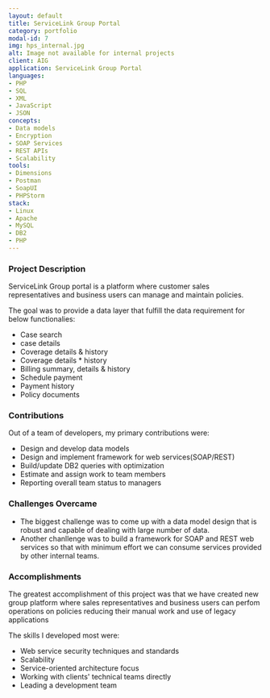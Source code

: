```yaml
---
layout: default
title: ServiceLink Group Portal
category: portfolio
modal-id: 7
img: hps_internal.jpg
alt: Image not available for internal projects
client: AIG
application: ServiceLink Group Portal
languages:
- PHP
- SQL
- XML
- JavaScript
- JSON
concepts:
- Data models
- Encryption
- SOAP Services
- REST APIs
- Scalability
tools:
- Dimensions
- Postman
- SoapUI
- PHPStorm
stack:
- Linux
- Apache
- MySQL
- DB2
- PHP
---
```


### Project Description

ServiceLink Group portal is a platform where customer sales representatives and business users can manage and maintain policies.

The goal was to provide a data layer that fulfill the data requirement for below functionalies:

* Case search
* case details
* Coverage details & history
* Coverage details * history
* Billing summary, details & history
* Schedule payment
* Payment history
* Policy documents

### Contributions

Out of a team of developers, my primary contributions were:

* Design and develop data models
* Design and implement framework for web services(SOAP/REST)
* Build/update DB2 queries with optimization
* Estimate and assign work to team members
* Reporting overall team status to managers

### Challenges Overcame

 * The biggest challenge was to come up with a data model design that is robust and capable of dealing with large number of data.
 * Another chanllenge was to build a framework for SOAP and REST web services so that with minimum effort we can consume services provided by other internal teams.

### Accomplishments

The greatest accomplishment of this project was that we have created new group platform where sales representatives and business users can perfom operations on policies reducing their manual work and use of legacy applications

The skills I developed most were:

* Web service security techniques and standards
* Scalability
* Service-oriented architecture focus
* Working with clients' technical teams directly
* Leading a development team